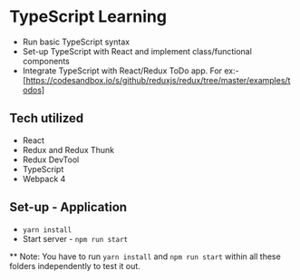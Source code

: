 # TypeScript Learning
* Run basic TypeScript syntax
* Set-up TypeScript with React and implement class/functional components 
* Integrate TypeScript with React/Redux ToDo app. For ex:- [https://codesandbox.io/s/github/reduxjs/redux/tree/master/examples/todos]

## Tech utilized
* React
* Redux and Redux Thunk
* Redux DevTool
* TypeScript
* Webpack 4

## Set-up - Application
* `yarn install`
* Start server - `npm run start`

** Note: You have to run `yarn install` and `npm run start` within all these folders independently to test it out. 
